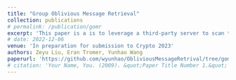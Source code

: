 ```yaml
---
title: "Group Oblivious Message Retrieval"
collection: publications
# permalink: /publication/gomr
excerpt: 'This paper is a is to leverage a third-party server to scan through the bullet board on behalf of recipients and retrieve the pertinent messages without knowing who is asking for the messages or which messages it sends back. We further consider the scenario when senders want to address a single message to a group of recipients either pre-formed or chosen on-flight by senders.'
# date: 2022-12-06
venue: 'In preparation for submission to Crypto 2023'
authors: Zeyu Liu, Eran Tromer, Yunhao Wang
paperurl: 'https://github.com/wyunhao/ObliviousMessageRetrival/tree/gomr'
# citation: 'Your Name, You. (2009). &quot;Paper Title Number 1.&quot; <i>Journal 1</i>. 1(1).'
---
```

<!-- [Download paper here](https://arxiv.org/abs/2209.11452) -->